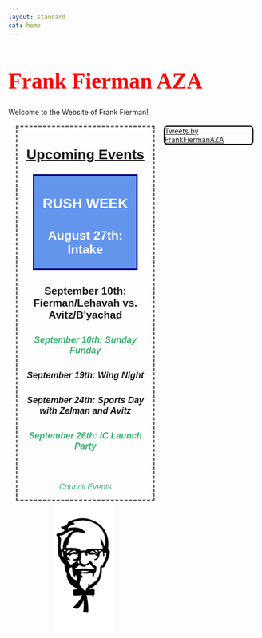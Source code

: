 ```yaml
---
layout: standard
cat: home
---
```

<style>
.twitter {
	margin: 5px 2.5% 5px 2.5%;
	border: 2px solid Black;
	border-radius: 7px;
	float: right;
	/*box-shadow: 4px 4px 8px 0 rgba(0, 0, 0, 0.2), 6px 6px 20px 0 rgba(0, 0, 0, 0.19), -6px -6px 20px 0 rgba(0, 0, 0, 0.19), -4px -4px 8px 0 rgba(0, 0, 0, 0.2);*/
  display: inline;
	width: 35%;
}

.twitter:hover {
box-shadow: 4px 4px 8px 0 rgba(0, 0, 0, 0.2), 6px 6px 20px 0 rgba(0, 0, 0, 0.19), -6px -6px 20px 0 rgba(0, 0, 0, 0.19), -4px -4px 8px 0 rgba(0, 0, 0, 0.2);
}

h1.welcome {
  font-family: Pacifico;
  font-size: 3.125em;
  color: red;
}

p.events {
	text-align: center;
	font-size: 1.125em;
	font-family: Arial, sans-serif;
	font-style: italic;
}

h2 {
	 font-size: 2em;
	 font-family: Arial;
	 text-align: center;
	 text-decoration: underline;
}

h3 {
	font-size: 1.75em;
	font-family: Arial;
	text-align: center;
}

h4 {
	font-size: 1.5em;
	font-family: Arial;
	text-align: center;
}

h5 {
	font-size: 1.25em;
	font-family: Arial;
	text-align: center;
}

div.left {
	width: 60%;
	text-align: center;
	padding-top: 5px;
}

.upcoming {
	border: dashed medium DimGray;
	margin: 0px 5%;
	width: 90%;
}

.rush {
	color: White;
}

.council {
	color: MediumSeaGreen;
}


/*body {
 background-image: url("/images/FBackgroundSmall.png")*/

</style>

<h1 class="welcome">Frank Fierman AZA </h1>
<div><p class="welcome">
Welcome to the Website of Frank Fierman!
</p> </div>



<!-- Twitter Timeline -->
<div class="twitter">
<a class="twitter-timeline" data-width="100%" data-height="750" data-theme="light" href="https://twitter.com/FrankFiermanAZA">Tweets by FrankFiermanAZA</a> <script async src="//platform.twitter.com/widgets.js" charset="utf-8"></script>
</div>

<div class="left">

<div class="upcoming">
<h2>Upcoming Events</h2>
<div style="background-color: CornflowerBlue; width: 75%; margin: auto; border-color: Navy; border-style: solid; border-width: medium;">
<h2 style="text-decoration:none;" class="rush">RUSH WEEK</h2>
<h3 class="rush">August 27th: Intake</h3>
</div>
<h4>September 10th: Fierman/Lehavah vs. Avitz/B'yachad</h4>
<h5 class="council">September 10th: Sunday Funday</h5>
<h5>September 19th: Wing Night</h5>
<h5>September 24th: Sports Day with Zelman and Avitz</h5>
<h5 class="council">September 26th: IC Launch Party</h5>
<br>
<p class="events council">Council Events</p>
</div>

<div class="img">


<img src="/fiermanks2.jpg" style="width:40%;">
</div>
</div>
